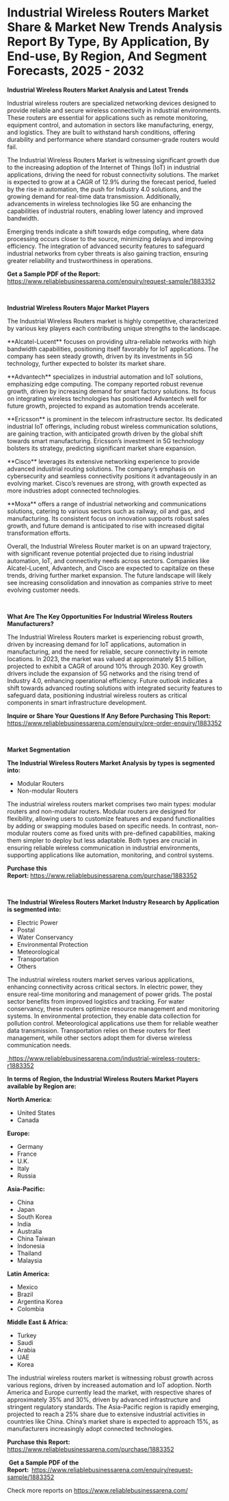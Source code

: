 <p><h1>Industrial Wireless Routers Market Share & Market New Trends Analysis Report By Type, By Application, By End-use, By Region, And Segment Forecasts, 2025 - 2032</h1></p><p><strong>Industrial Wireless Routers Market Analysis and Latest Trends</strong></p>
<p><p>Industrial wireless routers are specialized networking devices designed to provide reliable and secure wireless connectivity in industrial environments. These routers are essential for applications such as remote monitoring, equipment control, and automation in sectors like manufacturing, energy, and logistics. They are built to withstand harsh conditions, offering durability and performance where standard consumer-grade routers would fail.</p><p>The Industrial Wireless Routers Market is witnessing significant growth due to the increasing adoption of the Internet of Things (IoT) in industrial applications, driving the need for robust connectivity solutions. The market is expected to grow at a CAGR of 12.9% during the forecast period, fueled by the rise in automation, the push for Industry 4.0 solutions, and the growing demand for real-time data transmission. Additionally, advancements in wireless technologies like 5G are enhancing the capabilities of industrial routers, enabling lower latency and improved bandwidth. </p><p>Emerging trends indicate a shift towards edge computing, where data processing occurs closer to the source, minimizing delays and improving efficiency. The integration of advanced security features to safeguard industrial networks from cyber threats is also gaining traction, ensuring greater reliability and trustworthiness in operations.</p></p>
<p><strong>Get a Sample PDF of the Report:&nbsp;</strong> <a href="https://www.reliablebusinessarena.com/enquiry/request-sample/1883352?utm_campaign=3015&utm_medium=2&utm_source=Github&utm_content=ia&utm_term=11042025&utm_id=industrial-wireless-routers">https://www.reliablebusinessarena.com/enquiry/request-sample/1883352</a></p>
<p>&nbsp;</p>
<p><strong>Industrial Wireless Routers Major Market Players</strong></p>
<p><p>The Industrial Wireless Routers market is highly competitive, characterized by various key players each contributing unique strengths to the landscape. </p><p>**Alcatel-Lucent** focuses on providing ultra-reliable networks with high bandwidth capabilities, positioning itself favorably for IoT applications. The company has seen steady growth, driven by its investments in 5G technology, further expected to bolster its market share.</p><p>**Advantech** specializes in industrial automation and IoT solutions, emphasizing edge computing. The company reported robust revenue growth, driven by increasing demand for smart factory solutions. Its focus on integrating wireless technologies has positioned Advantech well for future growth, projected to expand as automation trends accelerate.</p><p>**Ericsson** is prominent in the telecom infrastructure sector. Its dedicated industrial IoT offerings, including robust wireless communication solutions, are gaining traction, with anticipated growth driven by the global shift towards smart manufacturing. Ericsson’s investment in 5G technology bolsters its strategy, predicting significant market share expansion.</p><p>**Cisco** leverages its extensive networking experience to provide advanced industrial routing solutions. The company’s emphasis on cybersecurity and seamless connectivity positions it advantageously in an evolving market. Cisco’s revenues are strong, with growth expected as more industries adopt connected technologies.</p><p>**Moxa** offers a range of industrial networking and communications solutions, catering to various sectors such as railway, oil and gas, and manufacturing. Its consistent focus on innovation supports robust sales growth, and future demand is anticipated to rise with increased digital transformation efforts.</p><p>Overall, the Industrial Wireless Router market is on an upward trajectory, with significant revenue potential projected due to rising industrial automation, IoT, and connectivity needs across sectors. Companies like Alcatel-Lucent, Advantech, and Cisco are expected to capitalize on these trends, driving further market expansion. The future landscape will likely see increasing consolidation and innovation as companies strive to meet evolving customer needs.</p></p>
<p>&nbsp;</p>
<p><strong>What Are The Key Opportunities For Industrial Wireless Routers Manufacturers?</strong></p>
<p><p>The Industrial Wireless Routers market is experiencing robust growth, driven by increasing demand for IoT applications, automation in manufacturing, and the need for reliable, secure connectivity in remote locations. In 2023, the market was valued at approximately $1.5 billion, projected to exhibit a CAGR of around 10% through 2030. Key growth drivers include the expansion of 5G networks and the rising trend of Industry 4.0, enhancing operational efficiency. Future outlook indicates a shift towards advanced routing solutions with integrated security features to safeguard data, positioning industrial wireless routers as critical components in smart infrastructure development.</p></p>
<p><strong>Inquire or Share Your Questions If Any Before Purchasing This Report:</strong> <a href="https://www.reliablebusinessarena.com/enquiry/pre-order-enquiry/1883352?utm_campaign=3015&utm_medium=2&utm_source=Github&utm_content=ia&utm_term=11042025&utm_id=industrial-wireless-routers">https://www.reliablebusinessarena.com/enquiry/pre-order-enquiry/1883352</a></p>
<p>&nbsp;</p>
<p><strong>Market Segmentation</strong></p>
<p><strong>The Industrial Wireless Routers Market Analysis by types is segmented into:</strong></p>
<p><ul><li>Modular Routers</li><li>Non-modular Routers</li></ul></p>
<p><p>The industrial wireless routers market comprises two main types: modular routers and non-modular routers. Modular routers are designed for flexibility, allowing users to customize features and expand functionalities by adding or swapping modules based on specific needs. In contrast, non-modular routers come as fixed units with pre-defined capabilities, making them simpler to deploy but less adaptable. Both types are crucial in ensuring reliable wireless communication in industrial environments, supporting applications like automation, monitoring, and control systems.</p></p>
<p><strong>Purchase this Report:&nbsp;</strong><a href="https://www.reliablebusinessarena.com/purchase/1883352?utm_campaign=3015&utm_medium=2&utm_source=Github&utm_content=ia&utm_term=11042025&utm_id=industrial-wireless-routers">https://www.reliablebusinessarena.com/purchase/1883352</a></p>
<p>&nbsp;</p>
<p><strong>The Industrial Wireless Routers Market Industry Research by Application is segmented into:</strong></p>
<p><ul><li>Electric Power</li><li>Postal</li><li>Water Conservancy</li><li>Environmental Protection</li><li>Meteorological</li><li>Transportation</li><li>Others</li></ul></p>
<p><p>The industrial wireless routers market serves various applications, enhancing connectivity across critical sectors. In electric power, they ensure real-time monitoring and management of power grids. The postal sector benefits from improved logistics and tracking. For water conservancy, these routers optimize resource management and monitoring systems. In environmental protection, they enable data collection for pollution control. Meteorological applications use them for reliable weather data transmission. Transportation relies on these routers for fleet management, while other sectors adopt them for diverse wireless communication needs.</p></p>
<p><a href="https://www.reliablebusinessarena.com/industrial-wireless-routers-r1883352?utm_campaign=3015&utm_medium=2&utm_source=Github&utm_content=ia&utm_term=11042025&utm_id=industrial-wireless-routers">&nbsp;https://www.reliablebusinessarena.com/industrial-wireless-routers-r1883352</a></p>
<p><strong>In terms of Region, the Industrial Wireless Routers Market Players available by Region are:</strong></p>
<p>
    <p> <strong> North America: </strong>
        <ul>
            <li>United States</li>
            <li>Canada</li>
        </ul>
        </p> 
    <p> <strong> Europe: </strong>
        <ul>
            <li>Germany</li>
            <li>France</li>
            <li>U.K.</li>
            <li>Italy</li>
            <li>Russia</li>
        </ul>
        </p> 
    <p> <strong> Asia-Pacific: </strong>
        <ul>
            <li>China</li>
            <li>Japan</li>
            <li>South Korea</li>
            <li>India</li>
            <li>Australia</li>
            <li>China Taiwan</li>
            <li>Indonesia</li>
            <li>Thailand</li>
            <li>Malaysia</li>
        </ul>
        </p> 
    <p> <strong> Latin America: </strong>
        <ul>
            <li>Mexico</li>
            <li>Brazil</li>
            <li>Argentina Korea</li>
            <li>Colombia</li>
        </ul>
        </p> 
    <p> <strong> Middle East & Africa: </strong>
        <ul>
            <li>Turkey</li>
            <li>Saudi</li>
            <li>Arabia</li>
            <li>UAE</li>
            <li>Korea</li>
        </ul>
    </p>
    </p>
<p><p>The industrial wireless routers market is witnessing robust growth across various regions, driven by increased automation and IoT adoption. North America and Europe currently lead the market, with respective shares of approximately 35% and 30%, driven by advanced infrastructure and stringent regulatory standards. The Asia-Pacific region is rapidly emerging, projected to reach a 25% share due to extensive industrial activities in countries like China. China’s market share is expected to approach 15%, as manufacturers increasingly adopt connected technologies.</p></p>
<p><strong>Purchase this Report: </strong><a href="https://www.reliablebusinessarena.com/purchase/1883352?utm_campaign=3015&utm_medium=2&utm_source=Github&utm_content=ia&utm_term=11042025&utm_id=industrial-wireless-routers">https://www.reliablebusinessarena.com/purchase/1883352</a></p>
<p>&nbsp;<strong>Get a Sample PDF of the Report:&nbsp;&nbsp;</strong><a href="https://www.reliablebusinessarena.com/enquiry/request-sample/1883352?utm_campaign=3015&utm_medium=2&utm_source=Github&utm_content=ia&utm_term=11042025&utm_id=industrial-wireless-routers">https://www.reliablebusinessarena.com/enquiry/request-sample/1883352</a></p>
<p><strong></strong></p>
<p>Check more reports on <a href="https://www.reliablebusinessarena.com/?utm_campaign=3015&utm_medium=2&utm_source=Github&utm_content=ia&utm_term=11042025&utm_id=industrial-wireless-routers">https://www.reliablebusinessarena.com/</a></p>